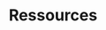 ---
title: Ressources
description: Liens essentiels pour démarrer dans l'accessibilité numérique 
---